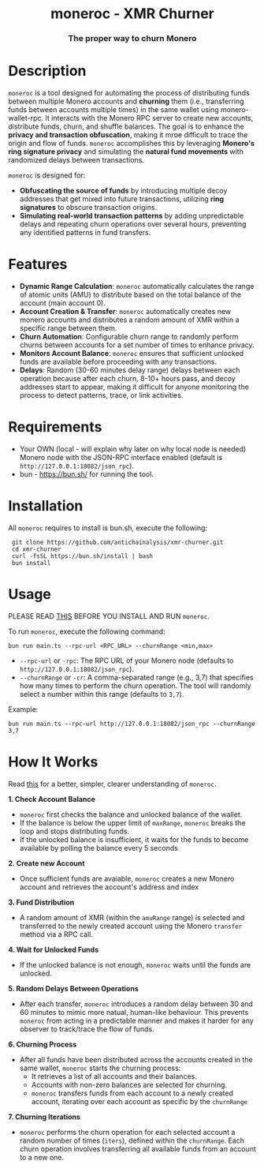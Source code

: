 <h1 align="center">
  moneroc - XMR Churner
  <br>
</h1>

<div align="center">
  <h3>The proper way to churn Monero</h3>
</div>

# Description
`moneroc` is a tool designed for automating the process of distributing funds between multiple Monero accounts and **churning** them (i.e., transferring funds between accounts multiple times) in the same wallet using monero-wallet-rpc. It interacts with the Monero RPC server to create new accounts, distribute funds, churn, and shuffle balances. The goal is to enhance the **privacy and transaction obfuscation**, making it mroe difficult to trace the origin and flow of funds. `moneroc` accomplishes this by leveraging **Monero's ring signature privacy** and simulating the **natural fund movements** with randomized delays between transactions.

`moneroc` is designed for:
* **Obfuscating the source of funds** by introducing multiple decoy addresses that get mixed into future transactions, utilizing **ring signatures** to obscure transaction origins.
* **Simulating real-world transaction patterns** by adding unpredictable delays and repeating churn operations over several hours, preventing any identified patterns in fund transfers.

# Features
* **Dynamic Range Calculation**: `moneroc` automatically calculates the range of atomic units (AMU) to distribute based on the total balance of the account (main account 0).
* **Account Creation & Transfer**: `moneroc` automatically creates new monero accounts and distributes a random amount of XMR within a specific range between them.
* **Churn Automation**: Configurable churn range to randomly perform churns between accounts for a set number of times to enhance privacy.
* **Monitors Account Balance**: `moneroc` ensures that sufficient unlocked funds are available before proceeding with any transactions.
* **Delays**: Random (30-60 minutes delay range) delays between each operation because after each churn, 8-10+ hours pass, and decoy addresses start to appear, making it difficult for anyone monitoring the process to detect patterns, trace, or link activities.

# Requirements
* Your OWN (local - will explain why later on why local node is needed) Monero node with the JSON-RPC interface enabled (default is `http://127.0.0.1:18082/json_rpc`).
* bun - https://bun.sh/ for running the tool.

# Installation
All `moneroc` requires to install is bun.sh, execute the following:
  ```
   git clone https://github.com/antichainalysis/xmr-churner.git
   cd xmr-churner
   curl -fsSL https://bun.sh/install | bash
   bun install
   ```

# Usage
PLEASE READ [THIS](https://github.com/antichainalysis/xmr-churner/blob/main/INSTRUCTIONS.md) BEFORE YOU INSTALL AND RUN `moneroc`.

To run `moneroc`, execute the following command:
```
bun run main.ts --rpc-url <RPC_URL> --churnRange <min,max>
```
* `--rpc-url` or `-rpc`: The RPC URL of your Monero node (defaults to `http://127.0.0.1:18082/json_rpc`).
* `--churnRange` or `-cr`: A comma-separated range (e.g., 3,7) that specifies how many times to perform the churn operation. The tool will randomly select a number within this range (defaults to `3,7`).

Example:
```
bun run main.ts --rpc-url http://127.0.0.1:18082/json_rpc --churnRange 3,7
```

# How It Works

Read [this](https://github.com/antichainalysis/xmr-churner/blob/main/example_flow_of_funds_process.md) for a better, simpler, clearer understanding of `moneroc`.

**1. Check Account Balance**
  * `moneroc` first checks the balance and unlocked balance of the wallet.
  * If the balance is below the upper limit of `maxRange`, `moneroc` breaks the loop and stops distributing funds.
  * If the unlocked balance is insufficient, it waits for the funds to become available by polling the balance every 5 seconds
    
**2. Create new Account**
  * Once sufficient funds are avaiable, `moneroc` creates a new Monero account and retrieves the account's address and index

**3. Fund Distribution**
  * A random amount of XMR (within the `amuRange` range) is selected and transferred to the newly created account using the Monero `transfer` method via a RPC call.

**4. Wait for Unlocked Funds**
  * If the unlocked balance is not enough, `moneroc` waits until the funds are unlocked.

**5. Random Delays Between Operations**
  * After each transfer, `moneroc` introduces a random delay between 30 and 60 minutes to mimic more natual, human-like behaviour. This prevents `moneroc` from acting in a predictable manner and makes it harder for any observer to track/trace the flow of funds.

**6. Churning Process**
  * After all funds have been distributed across the accounts created in the same wallet, `moneroc` starts the churning process:
      * It retrieves a list of all accounts and their balances.
      * Accounts with non-zero balances are selected for churning.
      * `moneroc` transfers funds from each account to a newly created account, iterating over each account as specific by the `churnRange`

**7. Churning Iterations**
  * `moneroc` performs the churn operation for each selected account a random number of times (`iters`), defined within the `churnRange`. Each churn operation involves transferring all available funds from an account to a new one.

